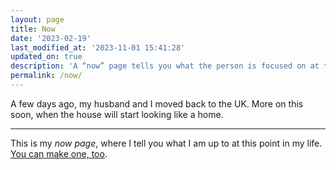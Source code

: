 ```yaml
---
layout: page
title: Now
date: '2023-02-19'
last_modified_at: '2023-11-01 15:41:28'
updated_on: true
description: 'A “now” page tells you what the person is focused on at this point in their life.'
permalink: /now/
---
```

A few days ago, my husband and I moved back to the UK. More on this soon, when the house will start looking like a home.

---
This is my *now page*, where I tell you what I am up to at this point in my life. [You can make one, too](https://nownownow.com/about).